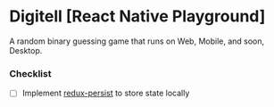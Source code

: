 # Digitell [React Native Playground]
A random binary guessing game that runs on Web, Mobile, and soon, Desktop.

### Checklist
- [ ] Implement [redux-persist](https://www.npmjs.com/package/redux-persist) to store state locally
